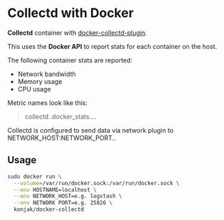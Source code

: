 # Collectd with Docker

**Collectd** container with [docker-collectd-plugin](https://github.com/bobrik/collectd-docker).

This uses the **Docker API** to report stats for each container on the host.

The following container stats are reported:

- Network bandwidth
- Memory usage
- CPU usage

Metric names look like this:

> collectd.<host>.docker_stats.<app>.<task>.<type>.<metric>

Collectd is configured to send data via network plugin to NETWORK_HOST:NETWORK_PORT..

## Usage

```bash
sudo docker run \
  --volume=/var/run/docker.sock:/var/run/docker.sock \
  --env HOSTNAME=localhost \
  --env NETWORK_HOST=e.g. logstash \
  --env NETWORK PORT=e.g. 25826 \
  konjak/docker-collectd
```
